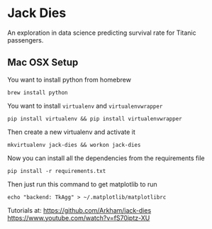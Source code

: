 # Jack Dies

An exploration in data science predicting survival rate for Titanic passengers.

## Mac OSX Setup

You want to install python from homebrew

`brew install python`

You want to install `virtualenv` and `virtualenvwrapper`

`pip install virtualenv && pip install virtualenvwrapper`

Then create a new virtualenv and activate it

`mkvirtualenv jack-dies && workon jack-dies`

Now you can install all the dependencies from the requirements file

`pip install -r requirements.txt`

Then just run this command to get matplotlib to run

`echo "backend: TkAgg" > ~/.matplotlib/matplotlibrc`

Tutorials at:
https://github.com/Arkham/jack-dies
https://www.youtube.com/watch?v=fS70iptz-XU